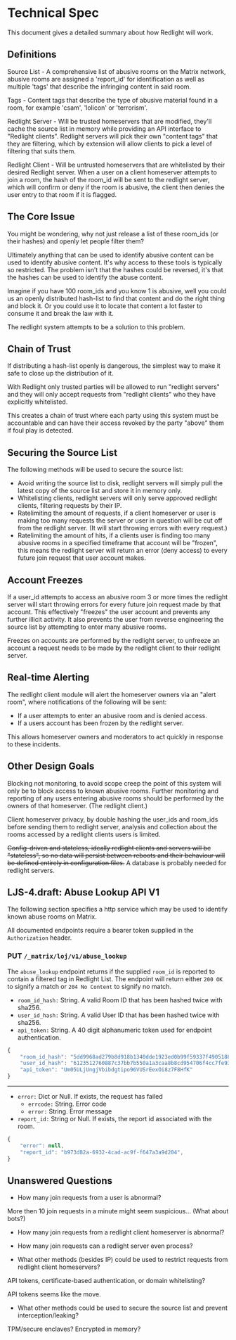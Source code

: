 
# Technical Spec

This document gives a detailed summary about how Redlight will work.


## Definitions

Source List - A comprehensive list of abusive rooms on the Matrix network, abusive rooms are assigned a 'report_id' for identification as well as multiple 'tags' that describe the infringing content in said room.

Tags - Content tags that describe the type of abusive material found in a room, for example 'csam', 'lolicon' or 'terrorism'.

Redlight Server - Will be trusted homeservers that are modified, they'll cache the source list in memory while providing an API interface to "Redlight clients". Redlight servers will pick their own "content tags" that they are filtering, which by extension will allow clients to pick a level of filtering that suits them.

Redlight Client - Will be untrusted homeservers that are whitelisted by their desired Redlight server. When a user on a client homeserver attempts to join a room, the hash of the room_id will be sent to the redlight server, which will confirm or deny if the room is abusive, the client then denies the user entry to that room if it is flagged.


## The Core Issue

You might be wondering, why not just release a list of these room_ids (or their hashes) and openly let people filter them?

Ultimately anything that can be used to identify abusive content can be used to identify abusive content. It's why access to these tools is typically so restricted. The problem isn’t that the hashes could be reversed, it's that the hashes can be used to identify the abuse content.

Imagine if you have 100 room_ids and you know 1 is abusive, well you could us an openly distributed hash-list to find that content and do the right thing and block it. Or you could use it to locate that content a lot faster to consume it and break the law with it.

The redlight system attempts to be a solution to this problem.


## Chain of Trust

If distributing a hash-list openly is dangerous, the simplest way to make it safe to close up the distribution of it.

With Redlight only trusted parties will be allowed to run "redlight servers" and they will only accept requests from "redlight clients" who they have explicitly whitelisted.

This creates a chain of trust where each party using this system must be accountable and can have their access revoked by the party "above" them if foul play is detected.


## Securing the Source List

The following methods will be used to secure the source list:

- Avoid writing the source list to disk, redlight servers will simply pull the latest copy of the source list and store it in memory only.
- Whitelisting clients, redlight servers will only serve approved redlight clients, filtering requests by their IP.
- Ratelimiting the amount of requests, if a client homeserver or user is making too many requests the server or user in question will be cut off from the redlight server. (It will start throwing errors with every request.)
- Ratelimiting the amount of hits, if a clients user is finding too many abusive rooms in a specified timeframe that account will be "frozen", this means the redlight server will return an error (deny access) to every future join request that user account makes.


## Account Freezes

If a user_id attempts to access an abusive room 3 or more times the redlight server will start throwing errors for every future join request made by that account. This effectively "freezes" the user account and prevents any further illicit activity. It also prevents the user from reverse engineering the source list by attempting to enter many abusive rooms.

Freezes on accounts are performed by the redlight server, to unfreeze an account a request needs to be made by the redlight client to their redlight server.


## Real-time Alerting

The redlight client module will alert the homeserver owners via an "alert room", where notifications of the following will be sent:
- If a user attempts to enter an abusive room and is denied access.
- If a users account has been frozen by the redlight server.

This allows homeserver owners and moderators to act quickly in response to these incidents.


## Other Design Goals

Blocking not monitoring, to avoid scope creep the point of this system will only be to block access to known abusive rooms. Further monitoring and reporting of any users entering abusive rooms should be performed by the owners of that homeserver. (The redlight client.)

Client homeserver privacy, by double hashing the user_ids and room_ids before sending them to redlight server, analysis and collection about the rooms accessed by a redlight clients users is limited.

~~Config-driven and stateless, ideally redlight clients and servers will be "stateless", so no data will persist between reboots and their behaviour will be defined entirely in configuration files.~~ A database is probably needed for redlight servers.


## LJS-4.draft: Abuse Lookup API V1

The following section specifies a http service which may be used to identify known abuse rooms on Matrix.

All documented endpoints require a bearer token supplied in the `Authorization` header.

### **PUT** `/_matrix/loj/v1/abuse_lookup`

The `abuse_lookup` endpoint returns if the supplied `room_id` is reported to contain a filtered tag in Redlight List. The endpoint will
return either `200 OK` to signify a match or `204 No Content` to signify no match.

- `room_id_hash:` String. A valid Room ID that has been hashed twice with sha256.
- `user_id_hash:` String. A valid User ID that has been hashed twice with sha256.
- `api_token:` String. A 40 digit alphanumeric token used for endpoint authentication.

```js
{
    "room_id_hash": "5dd9968ad279b8d918b1340dde1923ed0b99f59337f4905188955bf0f1d51d9f",
    "user_id_hash": "6123512760887c37bb7b550a1a3caa8b8cd954706f4cc7fe934cb42611132627",
    "api_token": "Um05ULjUngjVbibdgtipo96VUSrEexOi8z7F8HfK"
}
```

---

- `error:` Dict or Null. If exists, the request has failed
  - `errcode:` String. Error code
  - `error:` String. Error message
- `report_id:` String or Null. If exists, the report id associated with the room.

```js
{
    "error": null,
    "report_id": "b973d82a-6932-4cad-ac9f-f647a3a9d204",
}
```


## Unanswered Questions

- How many join requests from a user is abnormal?

More then 10 join requests in a minute might seem suspicious... (What about bots?)

- How many join requests from a redlight client homeserver is abnormal?

- How many join requests can a redlight server even process?

- What other methods (besides IP) could be used to restrict requests from redlight client homeservers?

API tokens, certificate-based authentication, or domain whitelisting?

API tokens seems like the move.

- What other methods could be used to secure the source list and prevent interception/leaking?

TPM/secure enclaves?
Encrypted in memory?
